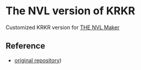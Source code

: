 # The NVL version of KRKR

Customized KRKR version for [THE NVL Maker](https://github.com/Watunder/THE-NVL-Maker)

## Reference

* [original repository](https://github.com/krkrz/krkrz/tree/last_hodgepodge_repository))
